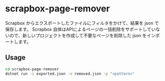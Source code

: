 # scrapbox-page-remover
Scrapbox からエクスポートしたファイルにフィルタをかけて、結果を json で保存します。
Scrapbox 自体はAPIによるページの一括削除をサポートしていないので、新しいプロジェクトを作成して不要なページを削除した json をインポートします。

## Usage

```bash
cd scrapbox-page-remover
dotnet run -s exported.json -o removed.json -p "<pattern>"
```
